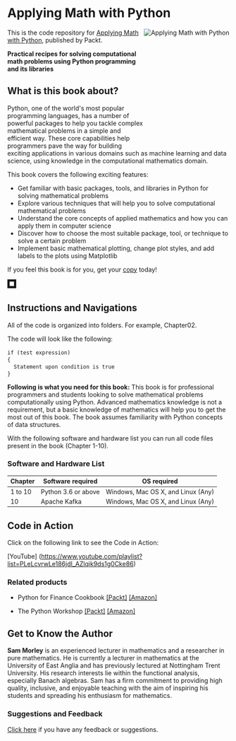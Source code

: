 # Applying Math with Python

<a href="https://www.packtpub.com/programming/applying-math-with-python?utm_source=github&utm_medium=repository&utm_campaign=9781838989750"><img src="https://www.packtpub.com/media/catalog/product/cache/bf3310292d6e1b4ca15aeea773aca35e/9/7/9781838989750-original_26.jpeg" alt="Applying Math with Python" height="256px" align="right"></a>

This is the code repository for [Applying Math with Python](https://www.packtpub.com/programming/applying-math-with-python?utm_source=github&utm_medium=repository&utm_campaign=9781838989750), published by Packt.

**Practical recipes for solving computational math problems using Python programming and its libraries**

## What is this book about?
Python, one of the world's most popular programming languages, has a number of powerful packages to help you tackle complex mathematical problems in a simple and efficient way. These core capabilities help programmers pave the way for building exciting applications in various domains such as machine learning and data science, using knowledge in the computational mathematics domain.

This book covers the following exciting features: 
* Get familiar with basic packages, tools, and libraries in Python for solving mathematical problems
* Explore various techniques that will help you to solve computational mathematical problems
* Understand the core concepts of applied mathematics and how you can apply them in computer science
* Discover how to choose the most suitable package, tool, or technique to solve a certain problem
* Implement basic mathematical plotting, change plot styles, and add labels to the plots using Matplotlib

If you feel this book is for you, get your [copy](https://www.amazon.com/dp/1838989757) today!

<a href="https://www.packtpub.com/?utm_source=github&utm_medium=banner&utm_campaign=GitHubBanner"><img src="https://raw.githubusercontent.com/PacktPublishing/GitHub/master/GitHub.png" alt="https://www.packtpub.com/" border="5" /></a>

## Instructions and Navigations
All of the code is organized into folders. For example, Chapter02.

The code will look like the following:
```
if (test expression)
{
  Statement upon condition is true
}
```

**Following is what you need for this book:**
This book is for professional programmers and students looking to solve mathematical problems computationally using Python. Advanced mathematics knowledge is not a requirement, but a basic knowledge of mathematics will help you to get the most out of this book. The book assumes familiarity with Python concepts of data structures.

With the following software and hardware list you can run all code files present in the book (Chapter 1-10).

### Software and Hardware List

| Chapter  | Software required                   | OS required                        |
| -------- | ------------------------------------| -----------------------------------|
| 1 to 10  | Python 3.6 or above                 | Windows, Mac OS X, and Linux (Any) |
| 10       | Apache Kafka                        | Windows, Mac OS X, and Linux (Any) |

## Code in Action

Click on the following link to see the Code in Action:

[YouTube]  (https://www.youtube.com/playlist?list=PLeLcvrwLe186jdI_AZlqik9ds1g0Cke86)

### Related products <Other books you may enjoy>
* Python for Finance Cookbook [[Packt]](https://www.packtpub.com/data/python-for-finance-cookbook?utm_source=github&utm_medium=repository&utm_campaign=9781789618518) [[Amazon]](https://www.amazon.com/dp/1789618517)

* The Python Workshop [[Packt]](https://www.packtpub.com/programming/the-python-workshop?utm_source=github&utm_medium=repository&utm_campaign=9781839218859) [[Amazon]](https://www.amazon.com/dp/1839218851)

## Get to Know the Author
**Sam Morley**
is an experienced lecturer in mathematics and a researcher in pure mathematics. He is currently a lecturer in mathematics at the University of East Anglia and has previously lectured at Nottingham Trent University. His research interests lie within the functional analysis, especially Banach algebras. Sam has a firm commitment to providing high quality, inclusive, and enjoyable teaching with the aim of inspiring his students and spreading his enthusiasm for mathematics.

### Suggestions and Feedback
[Click here](https://docs.google.com/forms/d/e/1FAIpQLSdy7dATC6QmEL81FIUuymZ0Wy9vH1jHkvpY57OiMeKGqib_Ow/viewform) if you have any feedback or suggestions.
